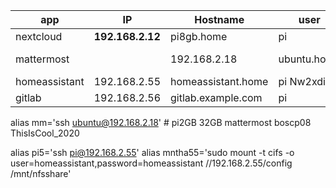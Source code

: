
|app|IP|Hostname|user|pwd|
|-------|-------|--------------|-----------|------------|
|nextcloud |**192.168.2.12** |	pi8gb.home |  pi | Nw2xdihr|
|mattermost||192.168.2.18 |	ubuntu.home | pi Nw2xdir|       
|homeassistant|192.168.2.55 |	homeassistant.home | pi  Nw2xdihr
|gitlab|192.168.2.56 |	gitlab.example.com |    pi | Nw2xdihr|

 alias mm='ssh ubuntu@192.168.2.18'    # pi2GB  32GB mattermost boscp08 ThisIsCool_2020


alias pi5='ssh pi@192.168.2.55'
alias mntha55='sudo mount -t cifs -o user=homeassistant,password=homeassistant //192.168.2.55/config /mnt/nfsshare'


